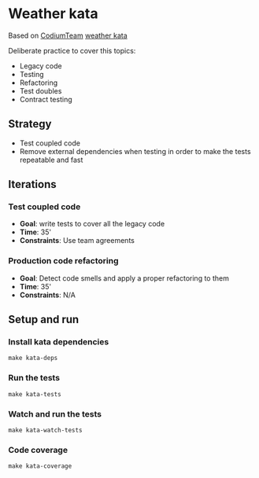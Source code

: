 # Weather kata

Based on [CodiumTeam](https://github.com/CodiumTeam) [weather kata](https://github.com/CodiumTeam/weather-kata)

Deliberate practice to cover this topics:
- Legacy code
- Testing
- Refactoring
- Test doubles
- Contract testing

## Strategy
* Test coupled code
* Remove external dependencies when testing in order to make the tests repeatable and fast

## Iterations

### Test coupled code

- **Goal**: write tests to cover all the legacy code
- **Time**: 35'
- **Constraints**: Use team agreements

### Production code refactoring

- **Goal**: Detect code smells and apply a proper refactoring to them
- **Time**: 35'
- **Constraints**: N/A

## Setup and run

### Install kata dependencies
```
make kata-deps
```

### Run the tests
```
make kata-tests
```

### Watch and run the tests
```
make kata-watch-tests
```

### Code coverage
```
make kata-coverage
```
